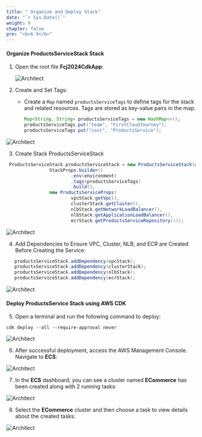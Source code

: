 ```yaml
---
title: " Organize and Deploy Stack"
date: "`r Sys.Date()`"
weight: 9
chapter: false
pre: "<b>6.9</b>"
---
```


#### Organize ProductsServiceStack Stack

1. Open the root file **Fcj2024CdkApp**:

   ![Architect](/images/6/organizeStack/01.png?featherlight=false&width=60pc)

2. Create and Set Tags:

   - Create a `Map` named `productsServiceTags` to define tags for the stack and related resources. Tags are stored as key-value pairs in the map.

     ```java
     Map<String, String> productsServiceTags = new HashMap<>();
     productsServiceTags.put("team", "FirstCloudJourney");
     productsServiceTags.put("cost", "ProductsService");
     ```


![Architect](/images/6/organizeStack/02.png?featherlight=false&width=60pc)

3. Create Stack ProductsServiceStack

```java
 ProductsServiceStack productsServiceStack = new ProductsServiceStack(app, "ProductsService",
                StackProps.builder()
                        .env(environment)
                        .tags(productsServiceTags)
                        .build(),
                new ProductsServiceProps(
                        vpcStack.getVpc(),
                        clusterStack.getCluster(),
                        nlbStack.getNetworkLoadBalancer(),
                        nlbStack.getApplicationLoadBalancer(),
                        ecrStack.getProductsServiceRepository()));
```
![Architect](/images/6/organizeStack/03.png?featherlight=false&width=60pc)

4. Add Dependencies to Ensure VPC, Cluster, NLB, and ECR are Created Before Creating the Service:

```java
   productsServiceStack.addDependency(vpcStack);
   productsServiceStack.addDependency(clusterStack);
   productsServiceStack.addDependency(nlbStack);
   productsServiceStack.addDependency(ecrStack);
```

![Architect](/images/6/organizeStack/04.png?featherlight=false&width=60pc)

#### Deploy ProductsService Stack using AWS CDK

5. Open a terminal and run the following command to deploy:

```
cdk deploy --all --require-approval never
```

![Architect](/images/6/organizeStack/05.png?featherlight=false&width=60pc)

6. After successful deployment, access the AWS Management Console. Navigate to **ECS**:

![Architect](/images/6/organizeStack/06.png?featherlight=false&width=60pc)

7. In the **ECS** dashboard, you can see a cluster named **ECommerce** has been created along with 2 running tasks:

![Architect](/images/6/organizeStack/07.png?featherlight=false&width=60pc)

8. Select the **ECommerce** cluster and then choose a task to view details about the created tasks:

![Architect](/images/6/organizeStack/08.png?featherlight=false&width=60pc)
